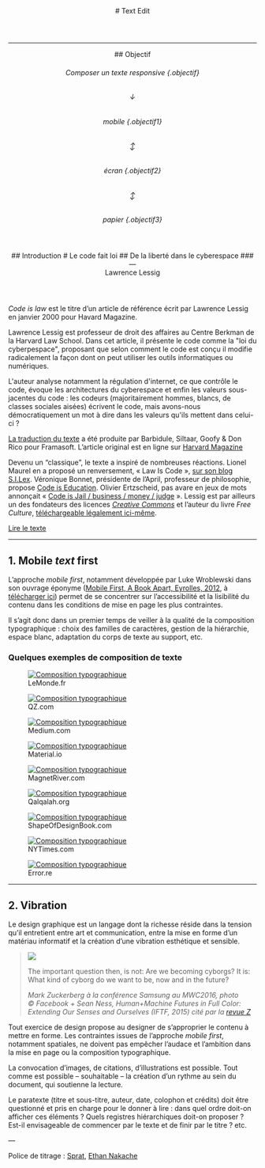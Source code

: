 
<header markdown="1">
# Text Edit
</header>

***


<header markdown="1" id="intro" >
## <span>Objectif</span>

###### Composer un texte *responsive*  {.objectif}
###### ↓
###### mobile {.objectif1}
###### ↕
###### écran {.objectif2}
###### ↕
###### papier {.objectif3}
</header>


<header id="cil"  markdown="1" >
## <span>Introduction</span>
# Le code fait loi
## De la liberté dans le cyberespace
### — <br>Lawrence Lessig
</header>

*Code is law* est le titre d’un article de référence écrit par Lawrence Lessig en janvier 2000 pour Havard Magazine.

Lawrence Lessig est professeur de droit des affaires au Centre Berkman de la Harvard Law School. Dans cet article, il présente le code comme la "loi du cyberpespace", proposant que selon comment le code est conçu il modifie radicalement la façon dont on peut utiliser les outils informatiques ou numériques.

L'auteur analyse notamment la régulation d'internet, ce que contrôle le code, évoque les architectures du cyberespace et enfin les valeurs sous-jacentes du code : les codeurs (majoritairement hommes, blancs, de classes sociales aisées) écrivent le code, mais avons-nous démocratiquement un mot à dire dans les valeurs qu'ils mettent dans celui-ci ?

[La traduction du texte](https://framablog.org/2010/05/22/code-is-law-lessig/) a été produite par Barbidule, Siltaar, Goofy & Don Rico pour Framasoft. L’article original est en ligne sur [Harvard Magazine](https://harvardmagazine.com/2000/01/code-is-law-html)

Devenu un “classique”, le texte a inspiré de nombreuses réactions. Lionel Maurel en a proposé un renversement, « Law Is Code », [sur son blog S.I.Lex](https://scinfolex.com/2014/01/24/comment-code-is-law-sest-renverse-en-law-is-code/). Véronique Bonnet, présidente de l’April, professeur de philosophie, propose [Code is Education](https://www.april.org/code-education-un-editorial-de-rentree-de-veronique-bonnet-presidente-de-l-april). Olivier Ertzscheid, pas avare en jeux de mots annonçait « [Code is Jail / business / money / judge](https://affordance.typepad.com/mon_weblog/2015/03/code-is-law-and-code-is-jail.html) ».  Lessig est par ailleurs un des fondateurs des licences [*Creative Commons*](https://creativecommons.org/) et l’auteur du livre *Free Culture*, [téléchargeable légalement ici-même](../zones/texts/lessing_freeculture.odt).


<a class="button" href="https://framablog.org/2010/05/22/code-is-law-lessig/"><span>Lire le texte</span></a>

****

## <span>1. Mobile *text* first</span>

L’approche *mobile first*, notamment développée par Luke Wroblewski dans son ouvrage éponyme ([Mobile First, A Book Apart, Eyrolles, 2012](http://static.lukew.com/MobileFirst_LukeW.pdf), à [télécharger ici](https://www.dropbox.com/s/u07bwpgbkjkdoem/Mobile_first_ed1_v1.pdf?dl=0)) permet de se concentrer sur l’accessibilité et la lisibilité du contenu dans les conditions de mise en page les plus contraintes.

Il s’agit donc dans un premier temps de veiller à la qualité de la composition typographique : choix des familles de caractères, gestion de la hiérarchie, espace blanc, adaptation du corps de texte au support, etc.

### Quelques exemples de composition de texte 

<div class="scrollables" >

  <figure>
    <a href="https://www.lemonde.fr/big-browser/article/2020/07/17/les-emojis-au-c-ur-de-batailles-de-representation_6046552_4832693.html"><img src="images/lemonde.png" alt="Composition typographique"></a> 
    <figcaption>LeMonde.fr</figcaption>
  </figure>
  <figure>
    <a href="https://qz.com/africa/1931111/googles-project-taara-to-deliver-fast-speed-internet-to-africans/"><img src="images/qz.png" alt="Composition typographique"></a> 
    <figcaption>QZ.com</figcaption>
  </figure>
  <figure>
    <a href="https://modus.medium.com/on-the-visual-weariness-of-the-web-8af1c969ce73"><img src="images/medium.png" alt="Composition typographique"></a> 
    <figcaption>Medium.com</figcaption>
  </figure>
  <figure>
    <a href="https://material.io/design/typography/the-type-system.html"><img src="images/material.png" alt="Composition typographique"></a> 
    <figcaption>Material.io</figcaption>
  </figure>
  <figure>
    <a href="http://magnetriver.com/contents/the-room-of-fulfilled-dreams"><img src="images/magnet.png" alt="Composition typographique"></a> 
    <figcaption>MagnetRiver.com</figcaption>
  </figure>
  <figure>
    <a href="https://qalqalah.org/fr/carnets-de-recherche/myriam-suchet-opening-en-forme-de-mind-opener"><img src="images/qalqalah.png" alt="Composition typographique"></a> 
    <figcaption>Qalqalah.org</figcaption>
  </figure>
  <figure>
    <a href="https://shapeofdesignbook.com/chapters/00-introduction/"><img src="images/shapeofdesignbook.png" alt="Composition typographique"></a> 
    <figcaption>ShapeOfDesignBook.com</figcaption>
  </figure>
  <figure>
    <a href="https://www.nytimes.com/interactive/2020/11/07/magazine/election-voting-democracy.html"><img src="images/nytimes.png" alt="Composition typographique"></a> 
    <figcaption>NYTimes.com</figcaption>
  </figure>
  <figure>
    <a href="https://www.error.re/bloc-noir/"><img src="images/error.re.png" alt="Composition typographique"></a> 
    <figcaption>Error.re</figcaption>
  </figure>

</div>


***

## <span>2. Vibration</span>

Le design graphique est un langage dont la richesse réside dans la tension qu’il entretient entre art et communication, entre la mise en forme d’un matériau informatif et la création d’une vibration esthétique et sensible. 


<blockquote class="cyborgs">
  <img src="images/mark-zuckerberg-samsung-unpacked-2016.jpg">    
  <p>The important question then, is not: Are we becoming cyborgs? It is: What kind of cyborg do we want to be, now and in the future?    </p>
  <cite>Mark Zuckerberg à la conférence Samsung au MWC2016, photo © Facebook + Sean Ness, <i>Human+Machine Futures in Full Color: Extending Our Senses and Ourselves</i> (IFTF, 2015) cité par la <a href="http://www.zite.fr/wp-content/uploads/2017/11/Brochure_Z9_Google.pdf">revue Z</a></cite>
</blockquote>


Tout exercice de design propose au designer de s’approprier le contenu à mettre en forme. Les contraintes issues de l’approche *mobile first*, notamment spatiales, ne doivent pas empêcher l’audace et l’ambition dans la mise en page ou la composition typographique. 

La convocation d’images, de citations, d’illustrations est possible. Tout comme est possible – souhaitable – la création d’un rythme au sein du document, qui soutienne la lecture.

Le paratexte (titre et sous-titre, auteur, date, colophon et crédits) doit être questionné et pris en charge pour le donner à lire : dans quel ordre doit-on afficher ces éléments ? Quels registres hiérarchiques doit-on proposer ? Est-il envisageable de commencer par le texte et de finir par le titre ? etc.

—

Police de titrage : [Sprat](https://github.com/EthanNakache/Sprat-type), [Ethan Nakache](http://www.ethannakache.com/)